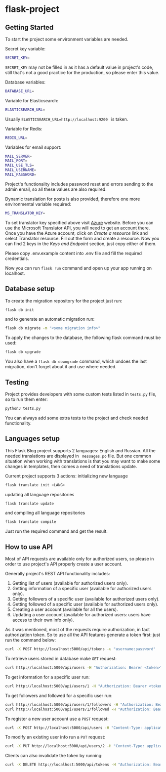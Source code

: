 # flask-project

Getting Started
-------------------------

To start the project some environment variables are needed.

Secret key variable:

```sh
SECRET_KEY=
```

<code>SECRET_KEY</code> may not be filled in as it has a default value in project's code, still that's not a good
practice for the production, so please enter this value.

Database variables:

```sh
DATABASE_URL=
```

Variable for Elasticsearch:

```sh
ELASTICSEARCH_URL=
```

Usually <code>ELASTICSEARCH_URL=http://localhost:9200 </code> is taken.

Variable for Redis:

```sh
REDIS_URL=
```

Variables for email support:

```sh
MAIL_SERVER=
MAIL_PORT=
MAIL_USE_TLS=
MAIL_USERNAME=
MAIL_PASSWORD=
```

Project's functionality includes password reset and errors sending to the admin email, so all these values are also
required.

Dynamic translation for posts is also provided, therefore one more environmental variable required:

```sh
MS_TRANSLATOR_KEY=
```

To set translator key specified above visit [Azure](https://portal.azure.com/) website. Before you can use the Microsoft
Translator API, you will need to get an account there. Once you have the Azure account, click on *Create a resource*
link and select Translator resource. Fill out the form and create a resource. Now you can find 2 keys in the *Keys and
Endpoint* section, just copy either of them.

Please copy .env.example content into .env file and fill the required credentials.

Now you can run <code>flask run</code> command and open up your app running on localhost.

Database setup
-------------------------

To create the migration repository for the project just run:

```sh
flask db init
```

and to generate an automatic migration run:

```sh
flask db migrate -m "<some migration info>"
```

To apply the changes to the database, the following flask command must be used:

```sh
flask db upgrade
```

You also have a <code>flask db downgrade</code> command, which undoes the last migration, don't forget about it and use
where needed.

Testing
-------------------------

Project provides developers with some custom tests listed in <code>tests.py</code> file, so to run them enter:

```sh
python3 tests.py
```

You can always add some extra tests to the project and check needed functionality.

Languages setup
-------------------------

This Flask Blog project supports 2 languages: English and Russian. All the needed translations are displayed in <code>
messages.po</code> file. But one common situation when working with translations is that you may want to make some
changes in templates, then comes a need of translations update.

Current project supports 3 actions: initializing new language

```sh
flask translate init <LANG>
```

updating all language repositories

```sh
flask translate update
```

and compiling all language repositories

```sh
flask translate compile
```

Just run the required command and get the result.

How to use API
-------------------------

Most of API requests are available only for authorized users, so please in order to use project's API properly create a
user account.

Generally project's REST API functionality includes:

1. Getting list of users (available for authorized users only).
2. Getting information of a specific user (available for authorized users only).
3. Getting followers of a specific user (available for authorized users only).
4. Getting followed of a specific user (available for authorized users only).
5. Creating a user account (available for all the users).
6. Updating a user account (available for authorized users: users have access to their own info only).

As it was mentioned, most of the requests require authorization, in fact authorization token. So to use all the API
features generate a token first: just run the command below:

```sh
curl -X POST http://localhost:5000/api/tokens -u "username:password" 
```

To retrieve users stored in database make <code>GET</code> request:

```sh
curl http://localhost:5000/api/users -H "Authorization: Bearer <token>"
```

To get information for a specific user run:

```sh
curl http://localhost:5000/api/users/1 -H "Authorization: Bearer <token>"
```

To get followers and followed for a specific user run:

```sh
curl http://localhost:5000/api/users/1/followers -H "Authorization: Bearer <token>"
curl http://localhost:5000/api/users/1/followed -H "Authorization: Bearer <token>"
```

To register a new user account use a <code>POST</code> request:

```sh
curl -X POST http://localhost:5000/api/users -H "Content-Type: application/json" -H "Authorization: Bearer <token>" -d '{"username": "alice", "password": "dog", "email": "alice@example.com"}'
```

To modify an existing user info run a <code>PUT</code> request:

```sh
curl -X PUT http://localhost:5000/api/users/2 -H "Content-Type: application/json" -H "Authorization: Bearer <token>" -d '{"about_me": "about alice"}'
```

Clients can also invalidate the token by running:

```sh
curl -X DELETE http://localhost:5000/api/tokens -H "Authorization: Bearer <token>"
```
